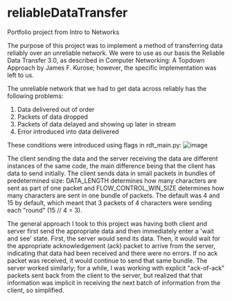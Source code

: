 # reliableDataTransfer
Portfolio project from Intro to Networks

The purpose of this project was to implement a method of transferring data reliably over an unreliable network.
We were to use as our basis the Reliable Data Transfer 3.0, as described in Computer Networking: A Topdown Approach by James F. Kurose;
however, the specific implementation was left to us.

The unreliable network that we had to get data across reliably has the following problems:
1. Data delivered out of order
2. Packets of data dropped
3. Packets of data delayed and showing up later in stream
4. Error introduced into data delivered

These conditions were introduced using flags in rdt_main.py:
![image](https://github.com/sethstephanz/reliableDataTransfer/assets/24879754/05716d6b-c390-4bb5-8cb0-cf94d5011009)

The client sending the data and the server receiving the data are different instances of the same code, the main difference being that the client has data to send initially. The client sends data in small packets in bundles of predetermined size: DATA_LENGTH determines how many characters are sent as part of one packet and FLOW_CONTROL_WIN_SIZE determines how many characters are sent in one bundle of packets. The default was 4 and 15 by default, which meant that 3 packets of 4 characters were sending each "round" (15 // 4 = 3).

The general approach I took to this project was having both client and server first send the appropriate data and then immediately enter a 'wait and see' state. First, the server would send its data. Then, it would wait for the appropriate acknowledgement (ack) packet to arrive from the server, indicating that data had been received and there were no errors. If no ack packet was received, it would continue to send that same bundle. The server worked similarly; for a while, I was working with explicit "ack-of-ack" packets sent back from the client to the server, but realized that that information was implicit in receiving the next batch of information from the client, so simplified.
